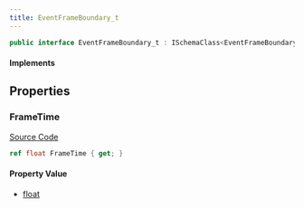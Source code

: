 ```yaml
---
title: EventFrameBoundary_t
---
```


```csharp
public interface EventFrameBoundary_t : ISchemaClass<EventFrameBoundary_t>, ISchemaField, ISchemaClass, INativeHandle
```

#### Implements

## Properties

### FrameTime

[Source Code](https://github.com/swiftly-solution/swiftlys2/blob/beta/managed/src/SwiftlyS2.Generated/Schemas/Interfaces/EventFrameBoundary_t.cs#L16)

```csharp
ref float FrameTime { get; }
```

#### Property Value

- [float](https://learn.microsoft.com/dotnet/api/system.single)

